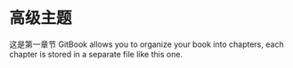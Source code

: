 # 高级主题
这是第一章节
GitBook allows you to organize your book into chapters, each chapter is stored in a separate file like this one.
